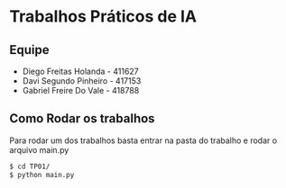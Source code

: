 # Trabalhos Práticos de IA

## Equipe

* Diego Freitas Holanda - 411627
* Davi Segundo Pinheiro - 417153
* Gabriel Freire Do Vale - 418788 

## Como Rodar os trabalhos

Para rodar um dos trabalhos basta entrar na pasta do trabalho e rodar o arquivo main.py

```sh
$ cd TP01/
$ python main.py
```


